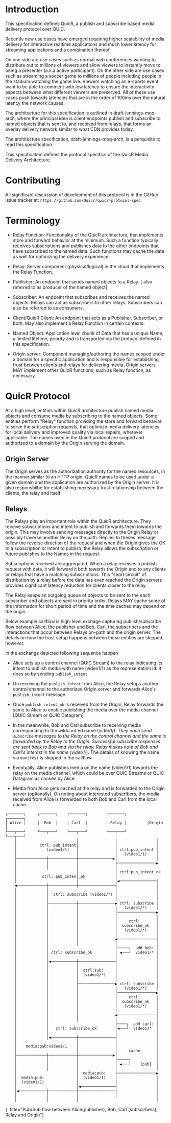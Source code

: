 # Introduction

This specification defines QuicR, a publish and subscribe based 
media delivery protocol over QUIC.

Recently new use cases have emerged requiring higher scalability of
media delivery for interactive realtime applications and much lower latency
for streaming applications and a combination thereof. 

On one side are use cases such as normal web conferences wanting to 
distribute out to millions of viewers and allow viewers to instantly 
move to being a presenter (a.k.a active participant). On the other side are 
use cases such as streaming a soccer game to millions of people 
including people in the stadium watching the game live. Viewers 
watching an e-sports event want to be able to comment 
with low latency to ensure the interactivity aspects between what 
different viewers are preserved. All of these use cases push 
towards latencies that are in the order of 100ms over the 
natural latency the network causes.

The architecture for this specification is outlined in
draft-jennings-moq-arch, where the principal idea is 
client endpoints publish and subscribe to named objects that 
is sent to, and received from relays, that forms an overlay 
delivery network similar to what CDN provides today.

The architecture specification, draft-jennings-moq-arch, is a 
perquisite to read this specification.

This specification defines the protocol specifics of the 
QuicR Media Delivery Architecture.

# Contributing

All significant discussion of development of this protocol is in the
GitHub issue tracker at: ```
https://github.com/Quicr/quicr-protocol-spec ```

# Terminology

* Relay Function: Functionality of the QuicR architecture, that
  implements store and forward behavior at the minimum. Such a function
  typically receives subscriptions and publishes data to the other
  endpoints that have subscribed to the named data. Such functions may
  cache the data as well for optimizing the delivery experience.

* Relay: Server component (physical/logical) in the cloud that
  implements the Relay Function.

* Publisher: An endpoint that sends named objects to a
  Relay. [ also referred to as producer of the named object]

* Subscriber: An endpoint that subscribes and receives the named
  objects. Relays can act as subscribers to other relays. Subscribers
  can also be referred to as consumers.

* Client/QuicR Client: An endpoint that acts as a Publisher, Subscriber,
  or both. May also implement a Relay Function in certain contexts.

* Named Object: Application level chunk of Data that has a unique Name,
  a limited lifetime, priority and is transported via the protocol defined
  in this specification.

* Origin server: Component managing/authoring the names scoped under a 
  domain for a specific application and is responsible for establishing 
  trust between clients and relays for delivering media. Origin servers 
  MAY implement other QuicR functions, such as Relay function, as necessary.

# QuicR Protocol

At a high level, entities within QuicR architecture publish named media 
objects and consume media by subscribing to the named objects. Some 
entities perform "Relay" function providing the store and forward behavior
to serve the subscription requests, that optimize media delivery latencies
for local delivery and improved quality via local repairs, wherever applicable. 
The names used in the QuicR protocol are scoped and authorized to a domain 
by the Origin serving the domain. 

## Origin Server
The Origin serves as the authorization authority for the named resources, 
in the manner similar to an HTTP origin. QuicR names to be used under 
a given domain and the application are authorized by the Origin server.
It is also responsbilbe for establishing necessary trust relationship
between the clients, the relay and itself

## Relays
The Relays play an important role  within the QuicR architecture. They receive 
subscriptions and intent to publish and forwards them towards the origin.
This may involve sending messages directly to the Origin Relay or possibly 
traverse another Relay on the path. Replies to theses message follow the reverse 
direction of the request and when the Origin gives the OK to a subscription or 
intent to publish, the Relay allows the subscription or future publishes to the 
Names in the request.

Subscriptions received are aggregated. When a relay receives a publish
request with data, it will forward it both towards the Origin and to any
clients or relays that have a matching subscriptions. This "short
circuit" of distribution by a relay before the data has even reached the
Origin servers provides significant latency reduction for clients closer
to the relay.

The Relay keeps an outgoing queue of objects to be sent to the each
subscriber and objects are sent in priority order. Relays MAY cache some 
of the information for short period of time and the time cached may depend 
on the origin.

Below example callflow is high-level exchage capturing publish/subscribe 
flow between Alice, the publisher and Bob, Carl, the subscribers 
and the  interactions that occur between Relays on-path and the origin 
server. The details on how the trust setup happens between these
entities are skipped, however.

In the exchange depicted following sequence happen

* Alice sets up a control channel (QUIC Stream) to the relay indicating 
its intent to publish media with name (video1/1) as the representation id. 
It does so by sending `publish_intent`.

* On receiving the `publish_intent` from Alice, the Relay 
setups another control channel to the authorized Origin server and
forwards Alice's `publish_intent` message.

* Once `publish_intent_ok` is received from the Origin, Relay
forwards the same to Alice to enable publishing the media
over the media channel [QUIC Stream or QUIC Datagram]

* In the meanwhile, Bob and Carl subscribe to receiving media
corresponding to the wildcard'ed name (video1/*). They each 
send `subscribe` messages to the Relay on the control channel and 
the same is forwarded by the Relay to the Origin. Successful subscribe 
responses are sent back to Bob and via the relay. Relay makes
note of Bob and Carl's interest in the name (video1/*).
The details of knowing the name via `manifest` is skipped in the callflow.

* Eventually, Alice publishes media on the name (video1/1) towards
the relay on the media channel, which could be over QUIC Streams
or QUIC Datagram as chosen by Alice.

* Media from Alice gets cached at the relay and is forwarded to the 
Origin server (optionally). On noting about interested subscribers,
the media received from Alice is forwarded to both Bob and Carl 
from the local cache.



~~~aasvg
┌───────┐     ┌───────┐    ┌───────┐        ┌───────┐         ┌───────┐
│ Alice │     │  Bob  │    │ Carl  │        │ Relay │         │Origin │
└───┬───┘     └───┬───┘    └───┬───┘        └───┬───┘         └───┬───┘
    │                          │                │                 │
    │          ctrl: pub_intent│                │                 │
    │             (video1/1)   │                │ ctrl:pub_intent │
    │                          │                │   (video1/1)    │
    ├─────────────┼────────────┼───────────────▶│                 │
    │             │            │                ├─────────────────▶
    │             │            │                │
    │                          │                │ ctrl:pub_intent_ok
    │           ctrl: pub_inten│_ok             │
    │                          │                │◀────────────────┤
    ◀─────────────┼────────────┼────────────────┤                 │
    │             │                             │                 │
    │             │  ctrl: subscribe (video1/*) │                 │
    │             │                             │                 │
    │             ├────────────┼────────────────▶ ctrl: subscribe │
    │             │            │                │   (video1/*)    │
    │             │            │                │─────────────────▶
    │             │            │                │                 │
    │             │            │                │     ctrl:       │
    │             │            │                │  subscribe_ok   │
    │             │            │                │   (video1/*)    │
    │             │            │                │                 │
    │             │            │                ◀─────────────────┤
    │             │            │                │                 │
    │             │                             │─────┐  add bob: │
    │             │ ctrl: subscribe_ok          │ ◀───┘  video1/* │
    │             │                             │                 │
    │             │◀───────────┼────────────────┤                 │
    │             │            │                │                 │
    │             │            │  ctrl:sub:     │                 │
    │             │            │  (video1/*)    │                 │
    │             │            │                │                 │
    │             │            ├────────────────▶ ctrl: subscribe │
    │             │            │                │   (video1/*)    │
    │             │            │                │─────────────────▶
    │             │            │                │     ctrl:       │
    │             │            │                │  subscribe_ok   │
    │             │            │                │   (video1/*)    │
    │             │            │                │                 │
    │             │            │                ◀─────────────────┤
    │             │            │                │                 │
    │             │                             ├────┐  add carl: │
    │             │   ctrl: subscribe_ok        │◀───┘  video1/*  │
    │             │                             │                 │
    │             │◀───────────┼────────────────┤                 │
    │                          │                │                 │
    │    media:pub:video1/1    │                │                 │
    │                          │                │     cache       │
    ├─────────────┼────────────┼───────────────▶│                 │
    │             │            │                │─────┐           │
    │             │            │                │ ◀───┘    [pub]  │
    │             │            │                │                 │
    │                          │  media:pub:    ├─────────────────▶
    │  media:pub:              │  (video1/1)    │                 │
    │  (video1/1)              │                │                 │
    │                          │◀───────────────┤                 │
    │◀────────────┼────────────┼────────────────┤                 │
    │             │            │                │                 │
    │             │            │                                  │

~~~
{: title="Pub/Sub flow between Alice(publisher), Bob, Carl (subscirbers), Relay and Origin"}
